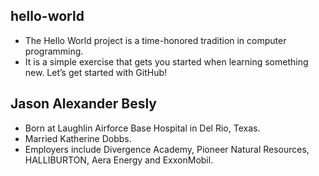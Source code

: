 ## hello-world
* The Hello World project is a time-honored tradition in computer programming. 
* It is a simple exercise that gets you started when learning something new. Let’s get started with GitHub!

## Jason Alexander Besly
* Born at Laughlin Airforce Base Hospital in Del Rio, Texas.  
* Married Katherine Dobbs.  
* Employers include Divergence Academy, Pioneer Natural Resources, HALLIBURTON, Aera Energy and ExxonMobil. 
